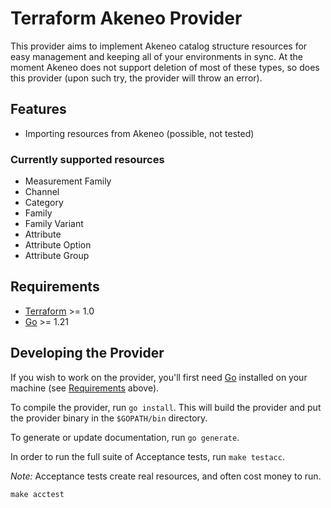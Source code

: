# Terraform Akeneo Provider

This provider aims to implement Akeneo catalog structure resources for easy management and keeping all of your environments in sync.
At the moment Akeneo does not support deletion of most of these types, so does this provider (upon such try, the provider will throw an error).

## Features

- Importing resources from Akeneo (possible, not tested)

### Currently supported resources

- Measurement Family
- Channel
- Category
- Family
- Family Variant
- Attribute
- Attribute Option
- Attribute Group

## Requirements

- [Terraform](https://developer.hashicorp.com/terraform/downloads) >= 1.0
- [Go](https://golang.org/doc/install) >= 1.21

## Developing the Provider

If you wish to work on the provider, you'll first need [Go](http://www.golang.org) installed on your machine (see [Requirements](#requirements) above).

To compile the provider, run `go install`. This will build the provider and put the provider binary in the `$GOPATH/bin` directory.

To generate or update documentation, run `go generate`.

In order to run the full suite of Acceptance tests, run `make testacc`.

*Note:* Acceptance tests create real resources, and often cost money to run.

```shell
make acctest
```
